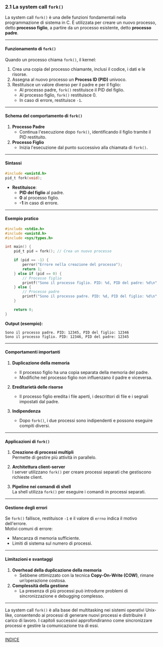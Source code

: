 ### 2.1 La system call `fork()`  

La system call `fork()` è una delle funzioni fondamentali nella programmazione di sistema in C. È utilizzata per creare un nuovo processo, detto **processo figlio**, a partire da un processo esistente, detto **processo padre**.  

---

#### Funzionamento di `fork()`  
Quando un processo chiama `fork()`, il kernel:  
1. Crea una copia del processo chiamante, inclusi il codice, i dati e le risorse.  
2. Assegna al nuovo processo un **Process ID (PID)** univoco.  
3. Restituisce un valore diverso per il padre e per il figlio:  
   - Al processo padre, `fork()` restituisce il PID del figlio.  
   - Al processo figlio, `fork()` restituisce 0.  
   - In caso di errore, restituisce `-1`.  

---

#### Schema del comportamento di `fork()`  
1. **Processo Padre**  
   - Continua l'esecuzione dopo `fork()`, identificando il figlio tramite il PID restituito.  
2. **Processo Figlio**  
   - Inizia l'esecuzione dal punto successivo alla chiamata di `fork()`.  

---

#### Sintassi  

```c
#include <unistd.h>
pid_t fork(void);
```

- **Restituisce**:  
  - **PID del figlio** al padre.  
  - **0** al processo figlio.  
  - **-1** in caso di errore.  

---

#### Esempio pratico  

```c
#include <stdio.h>
#include <unistd.h>
#include <sys/types.h>

int main() {
    pid_t pid = fork(); // Crea un nuovo processo

    if (pid == -1) {
        perror("Errore nella creazione del processo");
        return 1;
    } else if (pid == 0) {
        // Processo figlio
        printf("Sono il processo figlio. PID: %d, PID del padre: %d\n", getpid(), getppid());
    } else {
        // Processo padre
        printf("Sono il processo padre. PID: %d, PID del figlio: %d\n", getpid(), pid);
    }

    return 0;
}
```

**Output (esempio):**  
```
Sono il processo padre. PID: 12345, PID del figlio: 12346  
Sono il processo figlio. PID: 12346, PID del padre: 12345  
```

---

#### Comportamenti importanti  

1. **Duplicazione della memoria**  
   - Il processo figlio ha una copia separata della memoria del padre.  
   - Modifiche nel processo figlio non influenzano il padre e viceversa.  

2. **Ereditarietà delle risorse**  
   - Il processo figlio eredita i file aperti, i descrittori di file e i segnali impostati dal padre.  

3. **Indipendenza**  
   - Dopo `fork()`, i due processi sono indipendenti e possono eseguire compiti diversi.  

---

#### Applicazioni di `fork()`  

1. **Creazione di processi multipli**  
   Permette di gestire più attività in parallelo.  

2. **Architettura client-server**  
   I server utilizzano `fork()` per creare processi separati che gestiscono richieste client.  

3. **Pipeline nei comandi di shell**  
   La shell utilizza `fork()` per eseguire i comandi in processi separati.  

---

#### Gestione degli errori  

Se `fork()` fallisce, restituisce `-1` e il valore di `errno` indica il motivo dell'errore.  
Motivi comuni di errore:  
- Mancanza di memoria sufficiente.  
- Limiti di sistema sul numero di processi.  

---

#### Limitazioni e svantaggi  
1. **Overhead della duplicazione della memoria**  
   - Sebbene ottimizzato con la tecnica **Copy-On-Write (COW)**, rimane un’operazione costosa.  
2. **Complessità della gestione**  
   - La presenza di più processi può introdurre problemi di sincronizzazione e debugging complesso.  

---

La system call `fork()` è alla base del multitasking nei sistemi operativi Unix-like, consentendo ai processi di generare nuovi processi e distribuire il carico di lavoro. I capitoli successivi approfondiranno come sincronizzare processi e gestire la comunicazione tra di essi.

---
[INDICE](README.md)